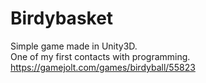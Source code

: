 # Birdybasket
Simple game made in Unity3D.  
One of my first contacts with programming.  
https://gamejolt.com/games/birdyball/55823
